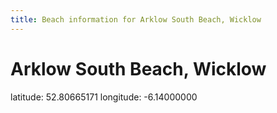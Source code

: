 ```yaml
---
title: Beach information for Arklow South Beach, Wicklow
---
```

# Arklow South Beach, Wicklow 

<div class="location-info">latitude: 52.80665171 longitude: -6.14000000</div>
<div id="met-eireann-warnings" onload="get_met_eireann_warnings(EI31)"></div>
<div></div>